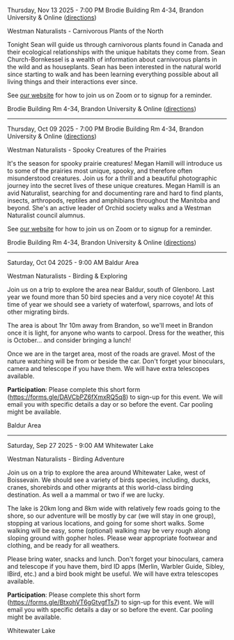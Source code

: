 

Thursday, Nov 13 2025 - 7:00 PM
Brodie Building Rm 4-34, Brandon University & Online ([directions](https://westman-naturalists.github.io/talks.html))

Westman Naturalists - Carnivorous Plants of the North

Tonight Sean will guide us through carnivorous plants found in Canada and their ecological relationships with the unique habitats they come from. Sean Church-Bornkessel is a wealth of information about carnivorous plants in the wild and as houseplants. Sean has been interested in the natural world since starting to walk and has been learning everything possible about all living things and their interactions ever since.

See [our website](https://westman-naturalists.github.io/events.html#2025-11-13-1) for how to join us on Zoom or to signup for a reminder.

Brodie Building Rm 4-34, Brandon University & Online ([directions](talks.html))


-----------



Thursday, Oct 09 2025 - 7:00 PM
Brodie Building Rm 4-34, Brandon University & Online ([directions](https://westman-naturalists.github.io/talks.html))

Westman Naturalists - Spooky Creatures of the Prairies

It's the season for spooky prairie creatures! Megan Hamill will introduce us to some of the prairies most unique, spooky, and therefore often misunderstood creatures. Join us for a thrill and a beautiful photographic journey into the secret lives of these unique creatures. Megan Hamill is an avid Naturalist, searching for and documenting rare and hard to find plants, insects, arthropods, reptiles and amphibians throughout the Manitoba and beyond. She's an active leader of Orchid society walks and a Westman Naturalist council alumnus.

See [our website](https://westman-naturalists.github.io/events.html#2025-10-09-1) for how to join us on Zoom or to signup for a reminder.

Brodie Building Rm 4-34, Brandon University & Online ([directions](talks.html))


-----------



Saturday, Oct 04 2025 - 9:00 AM
Baldur Area

Westman Naturalists - Birding & Exploring

Join us on a trip to explore the area near Baldur, south of Glenboro. Last year we found more than 50 bird species and a very nice coyote! At this time of year we should see a variety of waterfowl, sparrows, and lots of other migrating birds.

The area is about 1hr 10m away from Brandon, so we'll meet in Brandon once it is light, for anyone who wants to carpool. Dress for the weather, this is October... and consider bringing a lunch!

Once we are in the target area, most of the roads are gravel. Most of the nature watching will be from or beside the car. Don't forget your binoculars, camera and telescope if you have them. We will have extra telescopes available.

**Participation**: Please complete this short form (https://forms.gle/DAVCbPZ6fXmxRQ5q8) to sign-up for this event. We will email you with specific details a day or so before the event. Car pooling might be available.

Baldur Area


-----------



Saturday, Sep 27 2025 - 9:00 AM
Whitewater Lake

Westman Naturalists - Birding Adventure

Join us on a trip to explore the area around Whitewater Lake, west of Boissevain. We should see a variety of birds species, including, ducks, cranes, shorebirds and other migrants at this world-class birding destination. As well a a mammal or two if we are lucky.

The lake is 20km long and 8km wide with relatively few roads going to the shore, so our adventure will be mostly by car (we will stay in one group), stopping at various locations, and going for some short walks. Some walking will be easy, some (optional) walking may be very rough along sloping ground with gopher holes. Please wear appropriate footwear and clothing, and be ready for all weathers.

Please bring water, snacks and lunch. Don't forget your binoculars, camera and telescope if you have them, bird ID apps (Merlin, Warbler Guide, Sibley, IBird, etc.) and a bird book might be useful. We will have extra telescopes available.

**Participation**: Please complete this short form (https://forms.gle/BtxohVT6gGtvgfTs7) to sign-up for this event. We will email you with specific details a day or so before the event. Car pooling might be available.

Whitewater Lake

